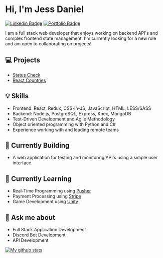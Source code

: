 # Hi, I'm Jess Daniel

[![Linkedin Badge](https://img.shields.io/badge/-LinkedIn-blue?style=flat-square&logo=Linkedin&logoColor=white&link=https://www.linkedin.com/in/jess-daniel/)](https://www.linkedin.com/in/jess-daniel/) [![Portfolio Badge](https://img.shields.io/badge/Portfolio-success)](https://www.michaeljdaniel.com)

I am a full stack web developer that enjoys working on backend API's and complex frontend state management. I'm currently looking for a new role and am open to collaborating on projects!

## 💻 Projects

- [Status Check](https://status-check-fe.vercel.app/)
- [React Countries](https://react-countries.vercel.app/)

## 💡 Skills

- Frontend: React, Redux, CSS-in-JS, JavaScript, HTML, LESS/SASS
- Backend: Node.js, PostgreSQL, Express, Knex, MongoDB
- Test-Driven Development and Agile Methodology
- Object oriented programming with Python and C#
- Experience working with and leading remote teams

## 👷 Currently Building

- A web application for testing and monitoring API's using a simple user interface.

## 🏫 Currently Learning

- Real-Time Programming using [Pusher](https://pusher.com/)
- Payment Processing using [Stripe](https://stripe.com/)
- Game Development using [Unity](https://unity.com)

## 💬 Ask me about

- Full Stack Application Development
- Discord Bot Development
- API Development

[![My github stats](https://github-readme-stats.vercel.app/api?username=jess-daniel&show_icons=true&theme=cobalt&hide=stars,issues)](https://github.com/jess-daniel/github-readme-stats)

<!--
**jess-daniel/jess-daniel** is a ✨ _special_ ✨ repository because its `README.md` (this file) appears on your GitHub profile.

Here are some ideas to get you started:

- 🔭 I’m currently working on ...
- 🌱 I’m currently learning ...
- 👯 I’m looking to collaborate on ...
- 🤔 I’m looking for help with ...
- 💬 Ask me about ...
- 📫 How to reach me: ...
- 😄 Pronouns: ...
- ⚡ Fun fact: ...
-->
